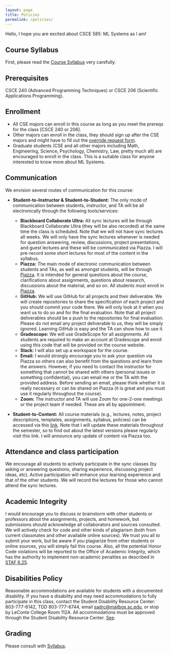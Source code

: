 ```yaml
---
layout: page
title: Policies
permalink: /policies/
---
```


Hello, I hope you are excited about CSCE 585: ML Systems as I am!

## Course Syllabus

First, please read the [Course Syllabus](https://pooyanjamshidi.github.io/mls/syllabus/mls-585.pdf) very carefully.

## Prerequisites

CSCE 240 (Advanced Programming Techniques) or CSCE 206 (Scientific Applications Programming).

## Enrollment

* All CSE majors can enroll in this course as long as you meet the prereqs for the class [CSCE 240 or 206].
* Other majors can enroll in the class, they should sign up after the CSE majors and might have to fill out the [override request form](https://cse.sc.edu/undergraduate/forms/override-request).
* Graduate students (CSE and all other majors including Math, Engineering, Science, Psychology, Chemistry, Law, pretty much all) are encouraged to enroll in the class. This is a suitable class for anyone interested to know more about ML Systems. 

## Communication

We envision several routes of communication for this course:


* **Student-to-Instructor & Student-to-Student:** The only mode of communication between students, instructor, and TA will be all electronically through the following tools/services:

  - **Blackboard Collaborate Ultra:** All sync lectures will be through Blackboard Collaborate Ultra (they will be also recorded) at the same time the class is scheduled. Note that we will not have sync lectures all weeks. We will only have the sync lectures whenever is needed for question answering, review, discussions, project presentations, and guest lectures and these will be communicated via Piazza. I will pre-record some short lectures for most of the content in the syllabus.
  - **Piazza:** The main mode of electronic communication between students and TAs, as well as amongst students, will be through [Piazza](https://piazza.com/sc/fall2020/csce585). It is intended for general questions about the course, clarifications about assignments, questions about research, discussions about the material, and so on. All students *must* enroll in [Piazza](https://piazza.com/sc/fall2020/csce585).
  - **GitHub:** We will use GitHub for all projects and their deliverable. We will create repositories to share the specification of each project and you should commit your code there. We will only look at it when you want us to do so and for the final evaluation. Note that all project deliverables should be a push to the repositories for final evaluation. Please do not email any project deliverable to us, they will be simply ignored. Learning GitHub is easy and the TA can show how to use it.
  - **Gradescope:** We will use GradeScope for all assignments. All students are required to make an account at Gradescope and enroll using this code that will be provided on the course website.
  - **Slack:** I will also set up a workspace for the course.
  - **Email:** I would strongly encourage you to ask your question via Piazza so others can also benefit from the questions and learn from the answers. However, if you need to contact the instructor for something that cannot be shared with others (personal issues or something confidential), you can email me or the TA with the provided address. Before sending an email, please think whether it is really necessary or can be shared on Piazza (it is great and you must use it regularly throughout the course).
  - **Zoom:** The instructor and TA will use Zoom for one-2-one meetings or the project team if needed. These are all by appointment.

* **Student-to-Content:** All course materials (e.g., lectures, notes, project descriptions, templates, assignments, syllabus, policies) can be accessed via this [link](https://pooyanjamshidi.github.io/mls/). Note that I will update these materials throughout the semester, so to find out about the latest versions please regularly visit this link. I will announce any update of content via Piazza too.


## Attendance and class participation
We encourage all students to actively participate in the sync classes (by asking or answering questions, sharing experience, discussing project ideas, etc). Active participation will enhance your learning experience and that of the other students. We will record the lectures for those who cannot attend the sync lectures.

<!-- There will be also some quizzes that are designed to emphasize a salient issue in the lecture of the day or a previous lecture. Another purpose of quizzes is to take attendance.  -->


## Academic Integrity

I would encourage you to discuss or brainstorm with other students or professors about the assignments, projects, and homework, but submissions should acknowledge all collaborators and sources consulted. We will actively check for code and other kinds of plagiarism (both from current classmates and other available online sources). We trust you all to submit your work,
but be aware if you plagiarize from other students or online sources, you will simply fail this course. Also, all the potential Honor Code violations will be reported to the Office of Academic Integrity, which has the authority to implement non-academic penalties as described in [STAF 6.25](http://www.sc.edu/policies/ppm/staf625.pdf).


## Disabilities Policy

Reasonable accommodations are available for students with a documented disability. If you have a disability and may need accommodations to fully participate in this class, contact the Student Disability Resource Center:  803-777-6142, TDD 803-777-6744, email sadrc@mailbox.sc.edu, or stop by LeConte College Room 112A. All accommodations must be approved through the Student Disability Resource Center. [See](https://www.sa.sc.edu/sds/).


## Grading

Please consult with [Syllabus](https://pooyanjamshidi.github.io/mls/syllabus/mls-585.pdf).

<!-- ## Regrading policy

If you believe an error has been made in the grading of one of your exams or assignments, you may resubmit it for a regrade. Because we will examine your entire submission in detail, your grade can go up or down as a result of a regrade request.
 -->

<!-- 
## Template for Homeworks

All homework assignments must be submitted in the following [template](https://github.com/pooyanjamshidi/csce580/blob/master/resources/homework-template.zip). -->